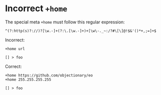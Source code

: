 # Incorrect `+home`

The special meta `+home` must follow this regular expression:

```regexp
^(?:http(s)?://)?[\w.-]+(?:\.[\w.-]+)+[\w\-._~:/?#\[\]@!$&'()*+,;=]+$
```

Incorrect:

```eo
+home url

[] > foo
```

Correct:

```eo
+home https://github.com/objectionary/eo
+home 255.255.255.255

[] > foo
```
